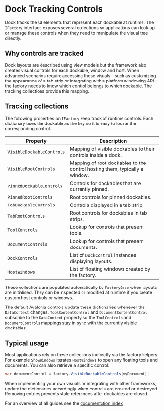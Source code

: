 # Dock Tracking Controls

Dock tracks the UI elements that represent each dockable at runtime.  The `IFactory` interface exposes several collections so applications can look up or manage these controls when they need to manipulate the visual tree directly.

## Why controls are tracked

Dock layouts are described using view models but the framework also creates visual controls for each dockable, window and host.  When advanced scenarios require accessing these visuals—such as customizing the appearance of a tab strip or integrating with a platform windowing API—the factory needs to know which control belongs to which dockable.  The tracking collections provide this mapping.

## Tracking collections

The following properties on `IFactory` keep track of runtime controls.  Each dictionary uses the dockable as the key so it is easy to locate the corresponding control.

| Property | Description |
| -------- | ----------- |
| `VisibleDockableControls` | Mapping of visible dockables to their controls inside a dock. |
| `VisibleRootControls` | Mapping of root dockables to the control hosting them, typically a window. |
| `PinnedDockableControls` | Controls for dockables that are currently pinned. |
| `PinnedRootControls` | Root controls for pinned dockables. |
| `TabDockableControls` | Controls displayed in a tab strip. |
| `TabRootControls` | Root controls for dockables in tab strips. |
| `ToolControls` | Lookup for controls that present tools. |
| `DocumentControls` | Lookup for controls that present documents. |
| `DockControls` | List of `DockControl` instances displaying layouts. |
| `HostWindows` | List of floating windows created by the factory. |

These collections are populated automatically by `FactoryBase` when layouts are initialised.  They can be inspected or modified at runtime if you create custom host controls or windows.

The default Avalonia controls update these dictionaries whenever the `DataContext`
changes. `ToolContentControl` and `DocumentContentControl` subscribe to the
`DataContext` property so the `ToolControls` and `DocumentControls` mappings stay
in sync with the currently visible dockables.

## Typical usage

Most applications rely on these collections indirectly via the factory helpers.  For example `ShowWindows` iterates `HostWindows` to open any floating tools and documents.  You can also retrieve a specific control:

```csharp
var documentControl = factory.VisibleDockableControls[myDocument];
```

When implementing your own visuals or integrating with other frameworks, update the dictionaries accordingly when controls are created or destroyed.  Removing entries prevents stale references after dockables are closed.

For an overview of all guides see the [documentation index](README.md).
